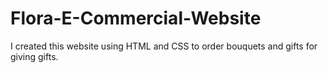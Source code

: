 # Flora-E-Commercial-Website
I created this website using HTML and CSS to order bouquets and gifts for giving gifts.
